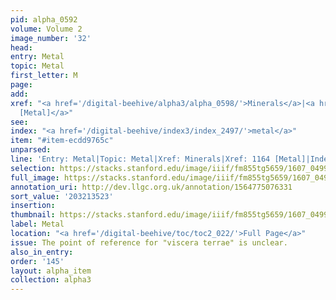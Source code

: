 ```yaml
---
pid: alpha_0592
volume: Volume 2
image_number: '32'
head:
entry: Metal
topic: Metal
first_letter: M
page:
add:
xref: "<a href='/digital-beehive/alpha3/alpha_0598/'>Minerals</a>|<a href='/digital-beehive/num5/num_1587/'>1164
  [Metal]</a>"
see:
index: "<a href='/digital-beehive/index3/index_2497/'>metal</a>"
item: "#item-ecdd9765c"
unparsed:
line: 'Entry: Metal|Topic: Metal|Xref: Minerals|Xref: 1164 [Metal]|Index: metal|#item-ecdd9765c'
selection: https://stacks.stanford.edu/image/iiif/fm855tg5659/1607_0499/730,3523,2990,491/full/0/default.jpg
full_image: https://stacks.stanford.edu/image/iiif/fm855tg5659/1607_0499/full/full/0/default.jpg
annotation_uri: http://dev.llgc.org.uk/annotation/1564775076331
sort_value: '203213523'
insertion:
thumbnail: https://stacks.stanford.edu/image/iiif/fm855tg5659/1607_0499/730,3523,600,180/250,/0/default.jpg
label: Metal
location: "<a href='/digital-beehive/toc/toc2_022/'>Full Page</a>"
issue: The point of reference for "viscera terrae" is unclear.
also_in_entry:
order: '145'
layout: alpha_item
collection: alpha3
---
```

